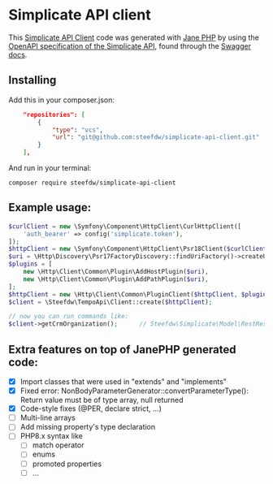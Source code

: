 # Simplicate API client

This [Simplicate API Client](https://developer.simplicate.com/getting-started) code was generated with 
[Jane PHP](https://github.com/janephp/janephp) by using the 
[OpenAPI specification of the Simplicate API](https://developer.simplicate.com/swagger.json), found through the 
[Swagger docs](https://developer.simplicate.com/explore).

## Installing

Add this in your composer.json:
```json
    "repositories": [
        {
            "type": "vcs",
            "url": "git@github.com:steefdw/simplicate-api-client.git"
        }
    ],
```

And run in your terminal:
```
composer require steefdw/simplicate-api-client
```

## Example usage:

```php
$curlClient = new \Symfony\Component\HttpClient\CurlHttpClient([
    'auth_bearer' => config('simplicate.token'),
]);
$httpClient = new \Symfony\Component\HttpClient\Psr18Client($curlClient);
$uri = \Http\Discovery\Psr17FactoryDiscovery::findUriFactory()->createUri('https://{yourdomain}.simplicate.nl/api/v2/');
$plugins = [
    new \Http\Client\Common\Plugin\AddHostPlugin($uri),
    new \Http\Client\Common\Plugin\AddPathPlugin($uri),
];
$httpClient = new \Http\Client\Common\PluginClient($httpClient, $plugins);
$client = \Steefdw\TempoApi\Client::create($httpClient);

// now you can run commands like:
$client->getCrmOrganization();      // Steefdw\Simplicate\Model\RestResultOrganizations
```

## Extra features on top of JanePHP generated code:

- [x] Import classes that were used in "extends" and "implements"
- [x] Fixed error: NonBodyParameterGenerator::convertParameterType(): Return value must be of type array, null returned
- [x] Code-style fixes (@PER, declare strict, ...)
- [ ] Multi-line arrays
- [ ] Add missing property's type declaration
- [ ] PHP8.x syntax like
    - [ ] match operator
    - [ ] enums
    - [ ] promoted properties
    - [ ] ...
